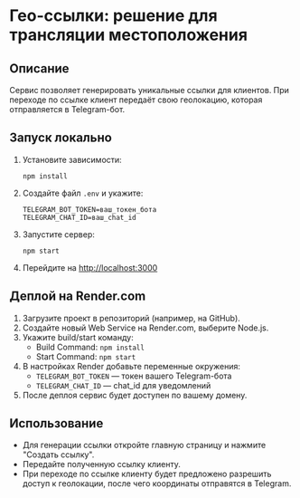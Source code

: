 # Гео-ссылки: решение для трансляции местоположения

## Описание
Сервис позволяет генерировать уникальные ссылки для клиентов. При переходе по ссылке клиент передаёт свою геолокацию, которая отправляется в Telegram-бот.

## Запуск локально
1. Установите зависимости:
   ```
   npm install
   ```
2. Создайте файл `.env` и укажите:
   ```
   TELEGRAM_BOT_TOKEN=ваш_токен_бота
   TELEGRAM_CHAT_ID=ваш_chat_id
   ```
3. Запустите сервер:
   ```
   npm start
   ```
4. Перейдите на [http://localhost:3000](http://localhost:3000)

## Деплой на Render.com
1. Загрузите проект в репозиторий (например, на GitHub).
2. Создайте новый Web Service на Render.com, выберите Node.js.
3. Укажите build/start команду:
   - Build Command: `npm install`
   - Start Command: `npm start`
4. В настройках Render добавьте переменные окружения:
   - `TELEGRAM_BOT_TOKEN` — токен вашего Telegram-бота
   - `TELEGRAM_CHAT_ID` — chat_id для уведомлений
5. После деплоя сервис будет доступен по вашему домену.

## Использование
- Для генерации ссылки откройте главную страницу и нажмите "Создать ссылку".
- Передайте полученную ссылку клиенту.
- При переходе по ссылке клиенту будет предложено разрешить доступ к геолокации, после чего координаты отправятся в Telegram. 